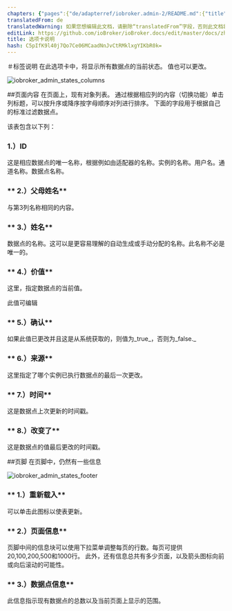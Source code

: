 ```yaml
---
chapters: {"pages":{"de/adapterref/iobroker.admin-2/README.md":{"title":{"de":"no title"},"content":"de/adapterref/iobroker.admin-2/README.md"},"de/adapterref/iobroker.admin-2/admin/tab-adapters.md":{"title":{"de":"Der Reiter Adapter"},"content":"de/adapterref/iobroker.admin-2/admin/tab-adapters.md"},"de/adapterref/iobroker.admin-2/admin/tab-instances.md":{"title":{"de":"Der Reiter Instanzen"},"content":"de/adapterref/iobroker.admin-2/admin/tab-instances.md"},"de/adapterref/iobroker.admin-2/admin/tab-objects.md":{"title":{"de":"Der Reiter Objekte"},"content":"de/adapterref/iobroker.admin-2/admin/tab-objects.md"},"de/adapterref/iobroker.admin-2/admin/tab-states.md":{"title":{"de":"Der Reiter Zustände"},"content":"de/adapterref/iobroker.admin-2/admin/tab-states.md"},"de/adapterref/iobroker.admin-2/admin/tab-groups.md":{"title":{"de":"Der Reiter Gruppen"},"content":"de/adapterref/iobroker.admin-2/admin/tab-groups.md"},"de/adapterref/iobroker.admin-2/admin/tab-users.md":{"title":{"de":"Der Reiter Benutzer"},"content":"de/adapterref/iobroker.admin-2/admin/tab-users.md"},"de/adapterref/iobroker.admin-2/admin/tab-events.md":{"title":{"de":"Der Reiter Ereignisse"},"content":"de/adapterref/iobroker.admin-2/admin/tab-events.md"},"de/adapterref/iobroker.admin-2/admin/tab-hosts.md":{"title":{"de":"Der Reiter Hosts"},"content":"de/adapterref/iobroker.admin-2/admin/tab-hosts.md"},"de/adapterref/iobroker.admin-2/admin/tab-enums.md":{"title":{"de":"Der Reiter Aufzählungen"},"content":"de/adapterref/iobroker.admin-2/admin/tab-enums.md"},"de/adapterref/iobroker.admin-2/admin/tab-log.md":{"title":{"de":"Der Reiter Log"},"content":"de/adapterref/iobroker.admin-2/admin/tab-log.md"},"de/adapterref/iobroker.admin-2/admin/tab-system.md":{"title":{"de":"Die Systemeinstellungen"},"content":"de/adapterref/iobroker.admin-2/admin/tab-system.md"}}}
translatedFrom: de
translatedWarning: 如果您想编辑此文档，请删除“translatedFrom”字段，否则此文档将再次自动翻译
editLink: https://github.com/ioBroker/ioBroker.docs/edit/master/docs/zh-cn/adapterref/iobroker.admin-2/admin/tab-states.md
title: 选项卡说明
hash: C5pIfK9l40j7Qo7Ce06MCaadNnJvCtRMklxgYIKbR0k=
---
```

＃标签说明
在此选项卡中，将显示所有数据点的当前状态。
值也可以更改。

![iobroker_admin_states_columns](../../../../de/adapterref/iobroker.admin-2/admin/img/tab-states_columns.jpg)

##页面内容
在页面上，现有对象列表。
通过根据相应列的内容（切换功能）单击列标题，可以按升序或降序按字母顺序对列进行排序。
下面的字段用于根据自己的标准过滤数据点。

该表包含以下列：

### **1.）ID**
这是相应数据点的唯一名称，根据例如由适配器的名称。实例的名称。用户名。通道名称。数据点名称。

### ** 2.）父母姓名**
与第3列名称相同的内容。

### ** 3.）姓名**
数据点的名称。这可以是更容易理解的自动生成或手动分配的名称。此名称不必是唯一的。

### ** 4.）价值**
这里，指定数据点的当前值。

此值可编辑

### ** 5.）确认**
如果此值已更改并且这是从系统获取的，则值为_true_，否则为_false._

### ** 6.）来源**
这里指定了哪个实例已执行数据点的最后一次更改。

### ** 7.）时间**
这是数据点上次更新的时间戳。

### ** 8.）改变了**
这是数据点的值最后更改的时间戳。

##页脚
在页脚中，仍然有一些信息

![iobroker_admin_states_footer](../../../../de/adapterref/iobroker.admin-2/admin/img/tab-states_footer.jpg)

### ** 1.）重新载入**
可以单击此图标以使表更新。

### ** 2.）页面信息**
页脚中间的信息块可以使用下拉菜单调整每页的行数。每页可提供20,100,200,500和1000行。
此外，还有信息总共有多少页面，以及箭头图标向前或向后滚动的可能性。

### ** 3.）数据点信息**
此信息指示现有数据点的总数以及当前页面上显示的范围。